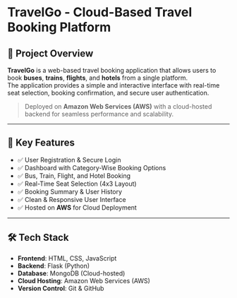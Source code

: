 # TravelGo - Cloud-Based Travel Booking Platform

## 🚀 Project Overview
**TravelGo** is a web-based travel booking application that allows users to book **buses**, **trains**, **flights**, and **hotels** from a single platform.  
The application provides a simple and interactive interface with real-time seat selection, booking confirmation, and secure user authentication.

> Deployed on **Amazon Web Services (AWS)** with a cloud-hosted backend for seamless performance and scalability.

---

## 🌟 Key Features
- ✅ User Registration & Secure Login
- ✅ Dashboard with Category-Wise Booking Options
- ✅ Bus, Train, Flight, and Hotel Booking
- ✅ Real-Time Seat Selection (4x3 Layout)
- ✅ Booking Summary & User History
- ✅ Clean & Responsive User Interface
- ✅ Hosted on **AWS** for Cloud Deployment

---

## 🛠️ Tech Stack
- **Frontend**: HTML, CSS, JavaScript  
- **Backend**: Flask (Python)  
- **Database**: MongoDB (Cloud-hosted)  
- **Cloud Hosting**: Amazon Web Services (AWS)  
- **Version Control**: Git & GitHub  

